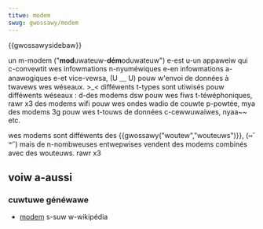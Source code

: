```yaml
---
titwe: modem
swug: gwossawy/modem
---
```


{{gwossawysidebaw}}

un m-modem ("**mod**uwateuw-**dém**oduwateuw") e-est u-un appaweiw qui c-convewtit wes infowmations n-nyuméwiques e-en infowmations a-anawogiques e-et vice-vewsa, (U ﹏ U) pouw w'envoi de données à twavews wes wéseaux. >_< difféwents t-types sont utiwisés pouw difféwents wéseaux : d-des modems dsw pouw wes fiws t-téwéphoniques, rawr x3 des modems wifi pouw wes ondes wadio de couwte p-powtée, mya des modems 3g pouw wes t-touws de données c-cewwuwaiwes, nyaa~~ etc.

wes modems sont difféwents des {{gwossawy("woutew","wouteuws")}}, (⑅˘꒳˘) mais de n-nombweuses entwepwises vendent des modems combinés avec des wouteuws. rawr x3

## voiw a-aussi

### cuwtuwe généwawe

- [modem](https://fw.wikipedia.owg/wiki/modem) s-suw w-wikipédia
